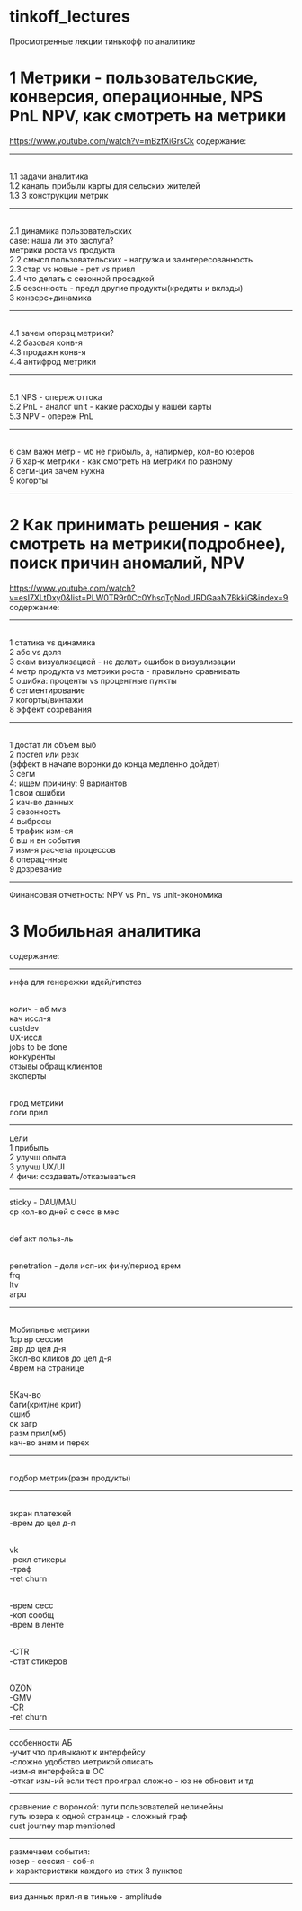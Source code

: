# tinkoff_lectures
Просмотренные лекции тинькофф по аналитике

# 1 Метрики - пользовательские, конверсия, операционные, NPS PnL NPV, как смотреть на метрики
https://www.youtube.com/watch?v=mBzfXiGrsCk
содержание:
_______
<br>1.1  задачи аналитика
<br>1.2  каналы прибыли карты для сельских жителей
<br>1.3  3 конструкции метрик
___
<br>2.1  динамика пользовательских
<br>case: наша ли это заслуга? 
<br>метрики роста vs продукта 
<br>2.2  смысл пользовательских - нагрузка и заинтересованность
<br>2.3  стар vs новые - рет vs привл
<br>2.4  что делать с сезонной просадкой
<br>2.5  сезонность - предл другие продукты(кредиты и вклады)
<br>3     конверс+динамика
_________
<br>4.1  зачем операц метрики?
<br>4.2  базовая конв-я
<br>4.3  продажн конв-я
<br>4.4  антифрод метрики
___________
<br>5.1  NPS - опереж оттока
<br>5.2  PnL - аналог unit - какие расходы у нашей карты 
<br>5.3  NPV - опереж PnL 
___________
<br>6    сам важн метр - мб не прибыль, а, напирмер, кол-во юзеров
<br>7    6 хар-к метрики - как cмотреть на метрики по разному
<br>8    сегм-ция зачем нужна
<br>9    когорты
___________
# 2 Как принимать решения - как смотреть на метрики(подробнее), поиск причин аномалий, NPV
https://www.youtube.com/watch?v=esI7XLtDxy0&list=PLW0TR9r0Cc0YhsqTgNodURDGaaN7BkkiG&index=9
содержание:
________
<br>1 статика vs динамика
<br>2 абс vs доля
<br>3 скам визуализацией - не делать ошибок в визуализации
<br>4 метр продукта vs метрики роста - правильно сравнивать
<br>5 ошибка: проценты vs процентные пункты 
<br>6 сегментирование
<br>7 когорты/винтажи
<br>8 эффект созревания
________
<br>1 достат ли объем выб
<br>2 постеп или резк
<br>(эффект в начале воронки
до конца медленно дойдет)
<br>3 сегм
<br>4: ищем причину: 9 вариантов
<br>1 свои ошибки
<br>2 кач-во данных
<br>3 сезонность
<br>4 выбросы
<br>5 трафик изм-ся
<br>6 вш и вн события
<br>7 изм-я расчета процессов
<br>8 операц-нные 
<br>9 дозревание
________
Финансовая отчетность: NPV vs PnL vs unit-экономика

# 3 Мобильная аналитика
содержание:
____________
инфа для генережки идей/гипотез

<br>колич - аб
мvs
<br>кач иссл-я 
<br>custdev
<br>UX-иссл
<br>jobs to be done
<br>конкуренты
<br>отзывы обращ клиентов
<br>эксперты

<br>прод метрики
<br>логи прил
_______________
цели
<br>1 прибыль
<br>2 улучш опыта
<br>3 улучш UX/UI
<br>4 фичи: создавать/отказываться
_____________
sticky - DAU/MAU
<br>ср кол-во дней с сесс в мес

<br>def акт польз-ль 

<br>penetration - доля исп-их фичу/период врем
<br>frq
<br>ltv 
<br>arpu
____________
<br>Мобильные метрики
<br>1ср вр сессии
<br>2вр до цел д-я
<br>3кол-во кликов до цел д-я
<br>4врем на странице

<br>5Кач-во
<br>баги(крит/не крит)
<br>ошиб
<br>ск загр
<br>разм прил(мб)
<br>кач-во аним и перех
____________
<br>подбор метрик(разн продукты)
____________
<br>экран платежей
<br>-врем до цел д-я

<br>vk
<br>-рекл стикеры 
<br>-траф
<br>-ret churn

<br>-врем сесс
<br>-кол сообщ
<br>-врем в ленте

<br>-CTR
<br>-стат стикеров

<br>OZON
<br>-GMV
<br>-CR
<br>-ret churn
_____________
особенности АБ
<br>-учит что привыкают к интерфейсу
<br>-сложно удобство метрикой описать
<br>-изм-я интерфейса в ОС
<br>-откат изм-ий если тест проиграл сложно - юз не обновит и тд
_______________
сравнение с воронкой: пути пользователей нелинейны
<br>путь юзера к одной странице - сложный граф 
<br>cust journey map mentioned
_______________
размечаем события:
<br>юзер - сессия - соб-я
<br>и характеристики каждого из этих 3 пунктов
_________________
виз данных прил-я в тиньке - amplitude
